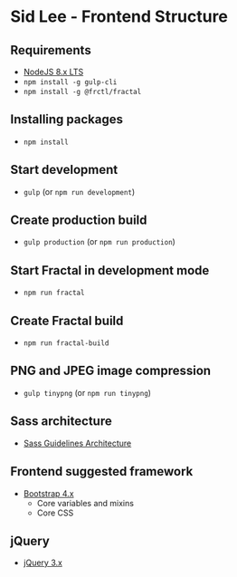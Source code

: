 # Sid Lee - Frontend Structure

## Requirements
- [NodeJS 8.x LTS](https://nodejs.org/en/)
- `npm install -g gulp-cli`
- `npm install -g @frctl/fractal`

## Installing packages
- `npm install`

## Start development
- `gulp` (or `npm run development`)
    
## Create production build
- `gulp production` (or `npm run production`)

## Start Fractal in development mode
- `npm run fractal`

## Create Fractal build
- `npm run fractal-build`
    
## PNG and JPEG image compression
- `gulp tinypng` (or `npm run tinypng`)

## Sass architecture
- [Sass Guidelines Architecture](https://sass-guidelin.es/#architecture)
    
## Frontend suggested framework
- [Bootstrap 4.x](https://getbootstrap.com/)
    - Core variables and mixins
    - Core CSS
    
## jQuery
- [jQuery 3.x](https://code.jquery.com/)
